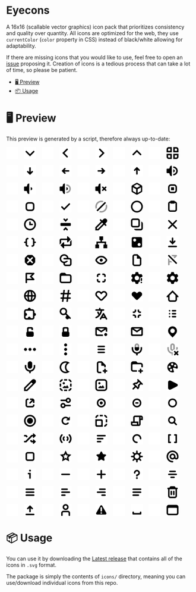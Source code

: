 # Eyecons

A 16x16 (scallable vector graphics) icon pack that prioritizes consistency and quality over quantity.
All icons are optimized for the web, they use `currentColor` (`color` property in CSS) instead of black/white allowing for adaptability.

If there are missing icons that you would like to use, feel free to open an [issue](https://github.com/bbfh-dev/eyecons/issues/new) proposing it. Creation of icons is a tedious process that can take a lot of time, so please be patient.

<!-- vim-markdown-toc GFM -->

- [🖥️ Preview](#-preview)
- [📦 Usage](#-usage)

<!-- vim-markdown-toc -->

# 🖥️ Preview

This preview is generated by a script, therefore always up-to-date:

<div style="display: flex; gap: 1rem; flex-wrap: wrap;">
<!-- insert-icons-preview -->
<img src="./.docs/white_angle_down.svg#gh-light-mode-only" width="32px" height="32px" />
<img src="./.docs/angle_down.svg#gh-dark-mode-only" width="32px" height="32px" />
<img src="./.docs/white_angle_left.svg#gh-light-mode-only" width="32px" height="32px" />
<img src="./.docs/angle_left.svg#gh-dark-mode-only" width="32px" height="32px" />
<img src="./.docs/white_angle_right.svg#gh-light-mode-only" width="32px" height="32px" />
<img src="./.docs/angle_right.svg#gh-dark-mode-only" width="32px" height="32px" />
<img src="./.docs/white_angle_up.svg#gh-light-mode-only" width="32px" height="32px" />
<img src="./.docs/angle_up.svg#gh-dark-mode-only" width="32px" height="32px" />
<img src="./.docs/white_apps.svg#gh-light-mode-only" width="32px" height="32px" />
<img src="./.docs/apps.svg#gh-dark-mode-only" width="32px" height="32px" />
<img src="./.docs/white_arrow_down.svg#gh-light-mode-only" width="32px" height="32px" />
<img src="./.docs/arrow_down.svg#gh-dark-mode-only" width="32px" height="32px" />
<img src="./.docs/white_arrow_left.svg#gh-light-mode-only" width="32px" height="32px" />
<img src="./.docs/arrow_left.svg#gh-dark-mode-only" width="32px" height="32px" />
<img src="./.docs/white_arrow_right.svg#gh-light-mode-only" width="32px" height="32px" />
<img src="./.docs/arrow_right.svg#gh-dark-mode-only" width="32px" height="32px" />
<img src="./.docs/white_arrow_up.svg#gh-light-mode-only" width="32px" height="32px" />
<img src="./.docs/arrow_up.svg#gh-dark-mode-only" width="32px" height="32px" />
<img src="./.docs/white_audio_volume-high.svg#gh-light-mode-only" width="32px" height="32px" />
<img src="./.docs/audio_volume-high.svg#gh-dark-mode-only" width="32px" height="32px" />
<img src="./.docs/white_audio_volume-low.svg#gh-light-mode-only" width="32px" height="32px" />
<img src="./.docs/audio_volume-low.svg#gh-dark-mode-only" width="32px" height="32px" />
<img src="./.docs/white_audio_volume-medium.svg#gh-light-mode-only" width="32px" height="32px" />
<img src="./.docs/audio_volume-medium.svg#gh-dark-mode-only" width="32px" height="32px" />
<img src="./.docs/white_audio_volume-mute.svg#gh-light-mode-only" width="32px" height="32px" />
<img src="./.docs/audio_volume-mute.svg#gh-dark-mode-only" width="32px" height="32px" />
<img src="./.docs/white_box.svg#gh-light-mode-only" width="32px" height="32px" />
<img src="./.docs/box.svg#gh-dark-mode-only" width="32px" height="32px" />
<img src="./.docs/white_checkbox-checked.svg#gh-light-mode-only" width="32px" height="32px" />
<img src="./.docs/checkbox-checked.svg#gh-dark-mode-only" width="32px" height="32px" />
<img src="./.docs/white_checkbox-unchecked.svg#gh-light-mode-only" width="32px" height="32px" />
<img src="./.docs/checkbox-unchecked.svg#gh-dark-mode-only" width="32px" height="32px" />
<img src="./.docs/white_check.svg#gh-light-mode-only" width="32px" height="32px" />
<img src="./.docs/check.svg#gh-dark-mode-only" width="32px" height="32px" />
<img src="./.docs/white_circle-crossed.svg#gh-light-mode-only" width="32px" height="32px" />
<img src="./.docs/circle-crossed.svg#gh-dark-mode-only" width="32px" height="32px" />
<img src="./.docs/white_circle.svg#gh-light-mode-only" width="32px" height="32px" />
<img src="./.docs/circle.svg#gh-dark-mode-only" width="32px" height="32px" />
<img src="./.docs/white_clipboard.svg#gh-light-mode-only" width="32px" height="32px" />
<img src="./.docs/clipboard.svg#gh-dark-mode-only" width="32px" height="32px" />
<img src="./.docs/white_clock.svg#gh-light-mode-only" width="32px" height="32px" />
<img src="./.docs/clock.svg#gh-dark-mode-only" width="32px" height="32px" />
<img src="./.docs/white_collapse.svg#gh-light-mode-only" width="32px" height="32px" />
<img src="./.docs/collapse.svg#gh-dark-mode-only" width="32px" height="32px" />
<img src="./.docs/white_color_picker.svg#gh-light-mode-only" width="32px" height="32px" />
<img src="./.docs/color_picker.svg#gh-dark-mode-only" width="32px" height="32px" />
<img src="./.docs/white_copy.svg#gh-light-mode-only" width="32px" height="32px" />
<img src="./.docs/copy.svg#gh-dark-mode-only" width="32px" height="32px" />
<img src="./.docs/white_cross.svg#gh-light-mode-only" width="32px" height="32px" />
<img src="./.docs/cross.svg#gh-dark-mode-only" width="32px" height="32px" />
<img src="./.docs/white_curly_braces.svg#gh-light-mode-only" width="32px" height="32px" />
<img src="./.docs/curly_braces.svg#gh-dark-mode-only" width="32px" height="32px" />
<img src="./.docs/white_cycle.svg#gh-light-mode-only" width="32px" height="32px" />
<img src="./.docs/cycle.svg#gh-dark-mode-only" width="32px" height="32px" />
<img src="./.docs/white_diagram.svg#gh-light-mode-only" width="32px" height="32px" />
<img src="./.docs/diagram.svg#gh-dark-mode-only" width="32px" height="32px" />
<img src="./.docs/white_dice.svg#gh-light-mode-only" width="32px" height="32px" />
<img src="./.docs/dice.svg#gh-dark-mode-only" width="32px" height="32px" />
<img src="./.docs/white_download.svg#gh-light-mode-only" width="32px" height="32px" />
<img src="./.docs/download.svg#gh-dark-mode-only" width="32px" height="32px" />
<img src="./.docs/white_error.svg#gh-light-mode-only" width="32px" height="32px" />
<img src="./.docs/error.svg#gh-dark-mode-only" width="32px" height="32px" />
<img src="./.docs/white_eyecons.svg#gh-light-mode-only" width="32px" height="32px" />
<img src="./.docs/eyecons.svg#gh-dark-mode-only" width="32px" height="32px" />
<img src="./.docs/white_eye.svg#gh-light-mode-only" width="32px" height="32px" />
<img src="./.docs/eye.svg#gh-dark-mode-only" width="32px" height="32px" />
<img src="./.docs/white_file.svg#gh-light-mode-only" width="32px" height="32px" />
<img src="./.docs/file.svg#gh-dark-mode-only" width="32px" height="32px" />
<img src="./.docs/white_flag-crossed.svg#gh-light-mode-only" width="32px" height="32px" />
<img src="./.docs/flag-crossed.svg#gh-dark-mode-only" width="32px" height="32px" />
<img src="./.docs/white_flag.svg#gh-light-mode-only" width="32px" height="32px" />
<img src="./.docs/flag.svg#gh-dark-mode-only" width="32px" height="32px" />
<img src="./.docs/white_folder.svg#gh-light-mode-only" width="32px" height="32px" />
<img src="./.docs/folder.svg#gh-dark-mode-only" width="32px" height="32px" />
<img src="./.docs/white_fullscreen.svg#gh-light-mode-only" width="32px" height="32px" />
<img src="./.docs/fullscreen.svg#gh-dark-mode-only" width="32px" height="32px" />
<img src="./.docs/white_gear-exclamation.svg#gh-light-mode-only" width="32px" height="32px" />
<img src="./.docs/gear-exclamation.svg#gh-dark-mode-only" width="32px" height="32px" />
<img src="./.docs/white_gear.svg#gh-light-mode-only" width="32px" height="32px" />
<img src="./.docs/gear.svg#gh-dark-mode-only" width="32px" height="32px" />
<img src="./.docs/white_globe.svg#gh-light-mode-only" width="32px" height="32px" />
<img src="./.docs/globe.svg#gh-dark-mode-only" width="32px" height="32px" />
<img src="./.docs/white_hashtag.svg#gh-light-mode-only" width="32px" height="32px" />
<img src="./.docs/hashtag.svg#gh-dark-mode-only" width="32px" height="32px" />
<img src="./.docs/white_heart-outline.svg#gh-light-mode-only" width="32px" height="32px" />
<img src="./.docs/heart-outline.svg#gh-dark-mode-only" width="32px" height="32px" />
<img src="./.docs/white_heart.svg#gh-light-mode-only" width="32px" height="32px" />
<img src="./.docs/heart.svg#gh-dark-mode-only" width="32px" height="32px" />
<img src="./.docs/white_home.svg#gh-light-mode-only" width="32px" height="32px" />
<img src="./.docs/home.svg#gh-dark-mode-only" width="32px" height="32px" />
<img src="./.docs/white_jigsaw.svg#gh-light-mode-only" width="32px" height="32px" />
<img src="./.docs/jigsaw.svg#gh-dark-mode-only" width="32px" height="32px" />
<img src="./.docs/white_key.svg#gh-light-mode-only" width="32px" height="32px" />
<img src="./.docs/key.svg#gh-dark-mode-only" width="32px" height="32px" />
<img src="./.docs/white_language.svg#gh-light-mode-only" width="32px" height="32px" />
<img src="./.docs/language.svg#gh-dark-mode-only" width="32px" height="32px" />
<img src="./.docs/white_leave_fullscreen.svg#gh-light-mode-only" width="32px" height="32px" />
<img src="./.docs/leave_fullscreen.svg#gh-dark-mode-only" width="32px" height="32px" />
<img src="./.docs/white_list.svg#gh-light-mode-only" width="32px" height="32px" />
<img src="./.docs/list.svg#gh-dark-mode-only" width="32px" height="32px" />
<img src="./.docs/white_lock-open.svg#gh-light-mode-only" width="32px" height="32px" />
<img src="./.docs/lock-open.svg#gh-dark-mode-only" width="32px" height="32px" />
<img src="./.docs/white_lock.svg#gh-light-mode-only" width="32px" height="32px" />
<img src="./.docs/lock.svg#gh-dark-mode-only" width="32px" height="32px" />
<img src="./.docs/white_mail-notification.svg#gh-light-mode-only" width="32px" height="32px" />
<img src="./.docs/mail-notification.svg#gh-dark-mode-only" width="32px" height="32px" />
<img src="./.docs/white_mail.svg#gh-light-mode-only" width="32px" height="32px" />
<img src="./.docs/mail.svg#gh-dark-mode-only" width="32px" height="32px" />
<img src="./.docs/white_map_pin.svg#gh-light-mode-only" width="32px" height="32px" />
<img src="./.docs/map_pin.svg#gh-dark-mode-only" width="32px" height="32px" />
<img src="./.docs/white_menu_dots_horizontal.svg#gh-light-mode-only" width="32px" height="32px" />
<img src="./.docs/menu_dots_horizontal.svg#gh-dark-mode-only" width="32px" height="32px" />
<img src="./.docs/white_menu_dots_vertical.svg#gh-light-mode-only" width="32px" height="32px" />
<img src="./.docs/menu_dots_vertical.svg#gh-dark-mode-only" width="32px" height="32px" />
<img src="./.docs/white_menu_hamburger.svg#gh-light-mode-only" width="32px" height="32px" />
<img src="./.docs/menu_hamburger.svg#gh-dark-mode-only" width="32px" height="32px" />
<img src="./.docs/white_microphone-medium.svg#gh-light-mode-only" width="32px" height="32px" />
<img src="./.docs/microphone-medium.svg#gh-dark-mode-only" width="32px" height="32px" />
<img src="./.docs/white_microphone-mute.svg#gh-light-mode-only" width="32px" height="32px" />
<img src="./.docs/microphone-mute.svg#gh-dark-mode-only" width="32px" height="32px" />
<img src="./.docs/white_microphone.svg#gh-light-mode-only" width="32px" height="32px" />
<img src="./.docs/microphone.svg#gh-dark-mode-only" width="32px" height="32px" />
<img src="./.docs/white_moon.svg#gh-light-mode-only" width="32px" height="32px" />
<img src="./.docs/moon.svg#gh-dark-mode-only" width="32px" height="32px" />
<img src="./.docs/white_new_file.svg#gh-light-mode-only" width="32px" height="32px" />
<img src="./.docs/new_file.svg#gh-dark-mode-only" width="32px" height="32px" />
<img src="./.docs/white_new_folder.svg#gh-light-mode-only" width="32px" height="32px" />
<img src="./.docs/new_folder.svg#gh-dark-mode-only" width="32px" height="32px" />
<img src="./.docs/white_pallete.svg#gh-light-mode-only" width="32px" height="32px" />
<img src="./.docs/pallete.svg#gh-dark-mode-only" width="32px" height="32px" />
<img src="./.docs/white_pencil.svg#gh-light-mode-only" width="32px" height="32px" />
<img src="./.docs/pencil.svg#gh-dark-mode-only" width="32px" height="32px" />
<img src="./.docs/white_picture-placeholder.svg#gh-light-mode-only" width="32px" height="32px" />
<img src="./.docs/picture-placeholder.svg#gh-dark-mode-only" width="32px" height="32px" />
<img src="./.docs/white_picture.svg#gh-light-mode-only" width="32px" height="32px" />
<img src="./.docs/picture.svg#gh-dark-mode-only" width="32px" height="32px" />
<img src="./.docs/white_pin.svg#gh-light-mode-only" width="32px" height="32px" />
<img src="./.docs/pin.svg#gh-dark-mode-only" width="32px" height="32px" />
<img src="./.docs/white_play.svg#gh-light-mode-only" width="32px" height="32px" />
<img src="./.docs/play.svg#gh-dark-mode-only" width="32px" height="32px" />
<img src="./.docs/white_popout.svg#gh-light-mode-only" width="32px" height="32px" />
<img src="./.docs/popout.svg#gh-dark-mode-only" width="32px" height="32px" />
<img src="./.docs/white_properties.svg#gh-light-mode-only" width="32px" height="32px" />
<img src="./.docs/properties.svg#gh-dark-mode-only" width="32px" height="32px" />
<img src="./.docs/white_radio-checked.svg#gh-light-mode-only" width="32px" height="32px" />
<img src="./.docs/radio-checked.svg#gh-dark-mode-only" width="32px" height="32px" />
<img src="./.docs/white_radio-mixed.svg#gh-light-mode-only" width="32px" height="32px" />
<img src="./.docs/radio-mixed.svg#gh-dark-mode-only" width="32px" height="32px" />
<img src="./.docs/white_radio-unchecked.svg#gh-light-mode-only" width="32px" height="32px" />
<img src="./.docs/radio-unchecked.svg#gh-dark-mode-only" width="32px" height="32px" />
<img src="./.docs/white_record.svg#gh-light-mode-only" width="32px" height="32px" />
<img src="./.docs/record.svg#gh-dark-mode-only" width="32px" height="32px" />
<img src="./.docs/white_refresh.svg#gh-light-mode-only" width="32px" height="32px" />
<img src="./.docs/refresh.svg#gh-dark-mode-only" width="32px" height="32px" />
<img src="./.docs/white_scaling.svg#gh-light-mode-only" width="32px" height="32px" />
<img src="./.docs/scaling.svg#gh-dark-mode-only" width="32px" height="32px" />
<img src="./.docs/white_scroll.svg#gh-light-mode-only" width="32px" height="32px" />
<img src="./.docs/scroll.svg#gh-dark-mode-only" width="32px" height="32px" />
<img src="./.docs/white_search.svg#gh-light-mode-only" width="32px" height="32px" />
<img src="./.docs/search.svg#gh-dark-mode-only" width="32px" height="32px" />
<img src="./.docs/white_shuffle.svg#gh-light-mode-only" width="32px" height="32px" />
<img src="./.docs/shuffle.svg#gh-dark-mode-only" width="32px" height="32px" />
<img src="./.docs/white_signal.svg#gh-light-mode-only" width="32px" height="32px" />
<img src="./.docs/signal.svg#gh-dark-mode-only" width="32px" height="32px" />
<img src="./.docs/white_sort.svg#gh-light-mode-only" width="32px" height="32px" />
<img src="./.docs/sort.svg#gh-dark-mode-only" width="32px" height="32px" />
<img src="./.docs/white_spinner.svg#gh-light-mode-only" width="32px" height="32px" />
<img src="./.docs/spinner.svg#gh-dark-mode-only" width="32px" height="32px" />
<img src="./.docs/white_square_brackets.svg#gh-light-mode-only" width="32px" height="32px" />
<img src="./.docs/square_brackets.svg#gh-dark-mode-only" width="32px" height="32px" />
<img src="./.docs/white_square.svg#gh-light-mode-only" width="32px" height="32px" />
<img src="./.docs/square.svg#gh-dark-mode-only" width="32px" height="32px" />
<img src="./.docs/white_star-outline.svg#gh-light-mode-only" width="32px" height="32px" />
<img src="./.docs/star-outline.svg#gh-dark-mode-only" width="32px" height="32px" />
<img src="./.docs/white_star.svg#gh-light-mode-only" width="32px" height="32px" />
<img src="./.docs/star.svg#gh-dark-mode-only" width="32px" height="32px" />
<img src="./.docs/white_sun.svg#gh-light-mode-only" width="32px" height="32px" />
<img src="./.docs/sun.svg#gh-dark-mode-only" width="32px" height="32px" />
<img src="./.docs/white_symbol_at.svg#gh-light-mode-only" width="32px" height="32px" />
<img src="./.docs/symbol_at.svg#gh-dark-mode-only" width="32px" height="32px" />
<img src="./.docs/white_symbol_info.svg#gh-light-mode-only" width="32px" height="32px" />
<img src="./.docs/symbol_info.svg#gh-dark-mode-only" width="32px" height="32px" />
<img src="./.docs/white_symbol_minus_sign.svg#gh-light-mode-only" width="32px" height="32px" />
<img src="./.docs/symbol_minus_sign.svg#gh-dark-mode-only" width="32px" height="32px" />
<img src="./.docs/white_symbol_plus_sign.svg#gh-light-mode-only" width="32px" height="32px" />
<img src="./.docs/symbol_plus_sign.svg#gh-dark-mode-only" width="32px" height="32px" />
<img src="./.docs/white_symbol_question_mark.svg#gh-light-mode-only" width="32px" height="32px" />
<img src="./.docs/symbol_question_mark.svg#gh-dark-mode-only" width="32px" height="32px" />
<img src="./.docs/white_text_align_center.svg#gh-light-mode-only" width="32px" height="32px" />
<img src="./.docs/text_align_center.svg#gh-dark-mode-only" width="32px" height="32px" />
<img src="./.docs/white_text_align_justify.svg#gh-light-mode-only" width="32px" height="32px" />
<img src="./.docs/text_align_justify.svg#gh-dark-mode-only" width="32px" height="32px" />
<img src="./.docs/white_text_align_left.svg#gh-light-mode-only" width="32px" height="32px" />
<img src="./.docs/text_align_left.svg#gh-dark-mode-only" width="32px" height="32px" />
<img src="./.docs/white_text_align_right.svg#gh-light-mode-only" width="32px" height="32px" />
<img src="./.docs/text_align_right.svg#gh-dark-mode-only" width="32px" height="32px" />
<img src="./.docs/white_text.svg#gh-light-mode-only" width="32px" height="32px" />
<img src="./.docs/text.svg#gh-dark-mode-only" width="32px" height="32px" />
<img src="./.docs/white_trashcan.svg#gh-light-mode-only" width="32px" height="32px" />
<img src="./.docs/trashcan.svg#gh-dark-mode-only" width="32px" height="32px" />
<img src="./.docs/white_upload.svg#gh-light-mode-only" width="32px" height="32px" />
<img src="./.docs/upload.svg#gh-dark-mode-only" width="32px" height="32px" />
<img src="./.docs/white_user.svg#gh-light-mode-only" width="32px" height="32px" />
<img src="./.docs/user.svg#gh-dark-mode-only" width="32px" height="32px" />
<img src="./.docs/white_warning.svg#gh-light-mode-only" width="32px" height="32px" />
<img src="./.docs/warning.svg#gh-dark-mode-only" width="32px" height="32px" />
<img src="./.docs/white_whitespace.svg#gh-light-mode-only" width="32px" height="32px" />
<img src="./.docs/whitespace.svg#gh-dark-mode-only" width="32px" height="32px" />
<img src="./.docs/white_window.svg#gh-light-mode-only" width="32px" height="32px" />
<img src="./.docs/window.svg#gh-dark-mode-only" width="32px" height="32px" />

</div>

# 📦 Usage

You can use it by downloading the [Latest release](https://github.com/bbfh-dev/eyecons/releases/latest) that contains all of the icons in `.svg` format.

The package is simply the contents of `icons/` directory, meaning you can use/download individual icons from this repo.
